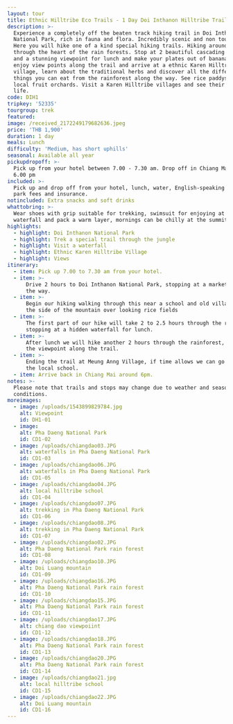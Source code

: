 ```yaml
---
layout: tour
title: Ethnic Hilltribe Eco Trails - 1 Day Doi Inthanon Hilltribe Trail
description: >-
  Experience a completely off the beaten track hiking trail in Doi Inthanon
  National Park, rich in fauna and flora. Incredibly scenic and non touristic.
  Here you will hike one of a kind special hiking trails. Hiking around 6 hours
  through the heart of the rain forests. Stop at 2 beautiful cascading waterfall
  and a stunning viewpoint for lunch and make your plates out of banana leaves,
  enjoy view points along the trail and arrive at a ethnic Karen Hilltribe
  village, learn about the traditional herbs and discover all the different
  things you can eat from the rainforest along the way. See rice paddys and
  local fruit orchards. Visit a Karen Hilltribe villages and see their way of
  life.
code: DIH1
tripkey: '52335'
tourgroup: trek
featured:
image: /received_2172249179682636.jpeg
price: 'THB 1,900'
duration: 1 day
meals: Lunch
difficulty: 'Medium, has short uphills'
seasonal: Available all year
pickupdropoff: >-
  Pick up from your hotel between 7.00 - 7.30 am. Drop off in Chiang Mai around
  6.00 pm
included: >-
  Pick up and drop off from your hotel, lunch, water, English-speaking guide,
  park fees and insurance.
notincluded: Extra snacks and soft drinks
whattobring: >-
  Wear shoes with grip suitable for trekking, swimsuit for enjoying at the
  waterfall and pack a warm layer, mornings can be chilly at the summit.
highlights:
  - highlight: Doi Inthanon National Park
  - highlight: Trek a special trail through the jungle
  - highlight: Visit a waterfall
  - highlight: Ethnic Karen Hilltribe Village
  - highlight: Views
itinerary:
  - item: Pick up 7.00 to 7.30 am from your hotel.
  - item: >-
      Drive 2 hours to Doi Inthanon National Park, stopping at a market along
      the way.
  - item: >-
      Begin our hiking walking through this near a school and old village, on
      the side of the mountain over looking rice fields
  - item: >-
      The first part of our hike will take 2 to 2.5 hours through the rainforest
      stopping at a hidden waterfall for lunch.
  - item: >-
      After lunch we will hike another 2 hours through the rainforest, enjoying
      the viewpoint along the trail.
  - item: >-
      Ending the trail at Meung Anng Village, if time allows we can go and visit
      the local school.
  - item: Arrive back in Chiang Mai around 6pm.
notes: >-
  Please note that trails and stops may change due to weather and seasonal
  conditions.
moreimages:
  - image: /uploads/1543899829784.jpg
    alt: Viewpoint
    id: DH1-01
  - image:
    alt: Pha Daeng National Park
    id: CD1-02
  - image: /uploads/chiangdao03.JPG
    alt: waterfalls in Pha Daeng National Park
    id: CD1-03
  - image: /uploads/chiangdao06.JPG
    alt: waterfalls in Pha Daeng National Park
    id: CD1-05
  - image: /uploads/chiangdao04.JPG
    alt: local hilltribe school
    id: CD1-04
  - image: /uploads/chiangdao07.JPG
    alt: trekking in Pha Daeng National Park
    id: CD1-06
  - image: /uploads/chiangdao08.JPG
    alt: trekking in Pha Daeng National Park
    id: CD1-07
  - image: /uploads/chiangdao02.JPG
    alt: Pha Daeng National Park rain forest
    id: CD1-08
  - image: /uploads/chiangdao10.JPG
    alt: Doi Luang mountain
    id: CD1-09
  - image: /uploads/chiangdao16.JPG
    alt: Pha Daeng National Park rain forest
    id: CD1-10
  - image: /uploads/chiangdao15.JPG
    alt: Pha Daeng National Park rain forest
    id: CD1-11
  - image: /uploads/chiangdao17.JPG
    alt: chiang dao viewpoiint
    id: CD1-12
  - image: /uploads/chiangdao18.JPG
    alt: Pha Daeng National Park rain forest
    id: CD1-13
  - image: /uploads/chiangdao20.JPG
    alt: Pha Daeng National Park rain forest
    id: CD1-14
  - image: /uploads/chiangdao21.jpg
    alt: local hilltribe school
    id: CD1-15
  - image: /uploads/chiangdao22.JPG
    alt: Doi Luang mountain
    id: CD1-16
---
```


